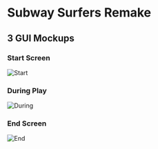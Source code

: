 # Subway Surfers Remake

## 3 GUI Mockups

### Start Screen

![Start]() 

### During Play

![During]() 

### End Screen

![End]() 
